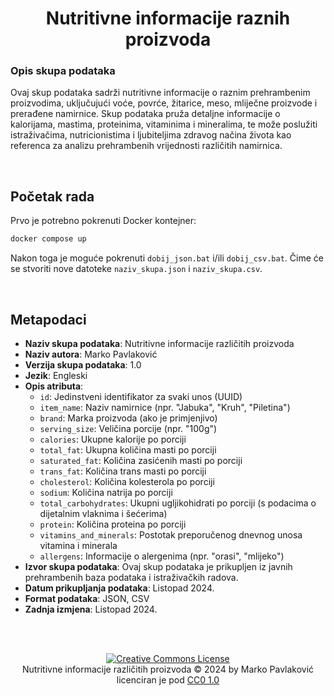 <h1 align="center">Nutritivne informacije raznih proizvoda</h1>

### Opis skupa podataka
Ovaj skup podataka sadrži nutritivne informacije o raznim prehrambenim proizvodima, uključujući voće, povrće, žitarice, meso, mliječne proizvode i prerađene namirnice. Skup podataka pruža detaljne informacije o kalorijama, mastima, proteinima, vitaminima i mineralima, te može poslužiti istraživačima, nutricionistima i ljubiteljima zdravog načina života kao referenca za analizu prehrambenih vrijednosti različitih namirnica.

<br>

## Početak rada

Prvo je potrebno pokrenuti Docker kontejner:
```bash
docker compose up
```

Nakon toga je moguće pokrenuti `dobij_json.bat` i/ili `dobij_csv.bat`. Čime će se stvoriti nove datoteke `naziv_skupa.json` i `naziv_skupa.csv`.

<br>

## Metapodaci
  
- **Naziv skupa podataka**: Nutritivne informacije različitih proizvoda
- **Naziv autora**: Marko Pavlaković
- **Verzija skupa podataka**: 1.0
- **Jezik**: Engleski
- **Opis atributa**:
  - `id`: Jedinstveni identifikator za svaki unos (UUID)
  - `item_name`: Naziv namirnice (npr. "Jabuka", "Kruh", "Piletina")
  - `brand`: Marka proizvoda (ako je primjenjivo)
  - `serving_size`: Veličina porcije (npr. "100g")
  - `calories`: Ukupne kalorije po porciji
  - `total_fat`: Ukupna količina masti po porciji
  - `saturated_fat`: Količina zasićenih masti po porciji
  - `trans_fat`: Količina trans masti po porciji
  - `cholesterol`: Količina kolesterola po porciji
  - `sodium`: Količina natrija po porciji
  - `total_carbohydrates`: Ukupni ugljikohidrati po porciji (s podacima o dijetalnim vlaknima i šećerima)
  - `protein`: Količina proteina po porciji
  - `vitamins_and_minerals`: Postotak preporučenog dnevnog unosa vitamina i minerala
  - `allergens`: Informacije o alergenima (npr. "orasi", "mlijeko")
- **Izvor skupa podataka**: Ovaj skup podataka je prikupljen iz javnih prehrambenih baza podataka i istraživačkih radova.
- **Datum prikupljanja podataka**: Listopad 2024.
- **Format podataka**: JSON, CSV
- **Zadnja izmjena**: Listopad 2024.

<br>
<br>

<p align="center">
  <a rel="license" href="https://creativecommons.org/publicdomain/zero/1.0/">
  <img alt="Creative Commons License" style="border-width:0" src="https://mirrors.creativecommons.org/presskit/buttons/88x31/png/cc-zero.png" />
</a><br />
Nutritivne informacije različitih proizvoda © 2024 by Marko Pavlaković licenciran je pod
<a rel="license" href="https://creativecommons.org/publicdomain/zero/1.0/?ref=chooser-v1">
  CC0 1.0
</a>
</p>
